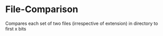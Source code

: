 # File-Comparison
Compares each set of two files (irrespective of extension) in directory to first x bits

